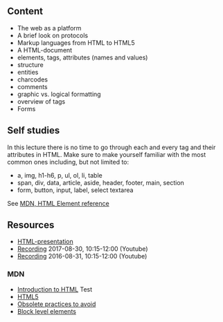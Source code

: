 ## Content
- The web as a platform
- A brief look on protocols
- Markup languages from HTML to HTML5
- A HTML-document
- elements, tags, attributes (names and values)
- structure
- entities
- charcodes
- comments
- graphic vs. logical formatting
- overview of tags
- Forms

## Self studies
In this lecture there is no time to go through each and every tag and their attributes in HTML. Make sure to make yourself familiar with the most common ones including, but not limited to:
- a, img, h1-h6, p, ul, ol, li, table
- span, div, data, article, aside, header, footer, main, section
- form, button, input, label, select textarea

See [MDN, HTML Element reference](https://developer.mozilla.org/en-US/docs/Web/HTML/Element)


## Resources
- [HTML-presentation](https://rawgit.com/CS-LNU-Learning-Objects/html/master/lectures/01/index.html)
- [Recording](https://youtu.be/N0cTqgULmg4) 2017-08-30, 10:15-12:00 (Youtube)
- [Recording](https://youtu.be/Ycm8Vz5CyPg) 2016-08-31, 10:15-12:00 (Youtube)


### MDN

- [Introduction to HTML](https://developer.mozilla.org/en-US/docs/Web/Guide/HTML/Introduction) Test
- [HTML5](https://developer.mozilla.org/en-US/docs/Web/Guide/HTML/HTML5)
- [Obsolete practices to avoid](https://developer.mozilla.org/en-US/docs/Web/Guide/HTML/Obsolete_things_to_avoid)
- [Block level elements](https://developer.mozilla.org/en-US/docs/Web/HTML/Block-level_elements)
